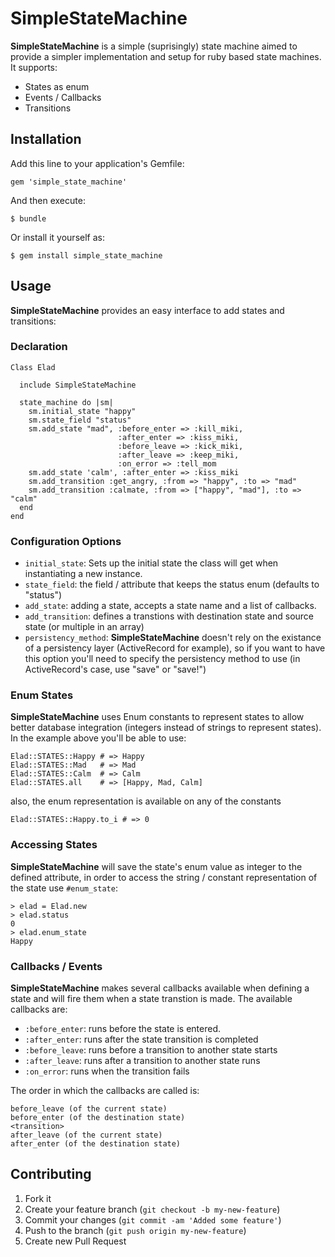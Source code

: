 # SimpleStateMachine

__SimpleStateMachine__ is a simple (suprisingly) state machine aimed to provide a simpler implementation and setup for ruby based state machines.
It supports:

* States as enum
* Events / Callbacks
* Transitions

## Installation

Add this line to your application's Gemfile:

    gem 'simple_state_machine'

And then execute:

    $ bundle

Or install it yourself as:

    $ gem install simple_state_machine

## Usage

__SimpleStateMachine__ provides an easy interface to add states and transitions:


### Declaration

    Class Elad

      include SimpleStateMachine

      state_machine do |sm|
        sm.initial_state "happy"
        sm.state_field "status"
        sm.add_state "mad", :before_enter => :kill_miki, 
                            :after_enter => :kiss_miki, 
                            :before_leave => :kick_miki, 
                            :after_leave => :keep_miki,
                            :on_error => :tell_mom
        sm.add_state 'calm', :after_enter => :kiss_miki
        sm.add_transition :get_angry, :from => "happy", :to => "mad"
        sm.add_transition :calmate, :from => ["happy", "mad"], :to => "calm"
      end
    end

### Configuration Options

* `initial_state`: Sets up the initial state the class will get when instantiating a new instance.
* `state_field`: the field / attribute that keeps the status enum (defaults to "status")
* `add_state`: adding a state, accepts a state name and a list of callbacks.
* `add_transition`: defines a transtions with destination state and source state (or multiple in an array)
* `persistency_method`: __SimpleStateMachine__ doesn't rely on the existance of a persistency layer (ActiveRecord for example), so if you want to have this option you'll need to specify the persistency method to use (in ActiveRecord's case, use "save" or "save!")

### Enum States

__SimpleStateMachine__ uses Enum constants to represent states to allow better database integration (integers instead of strings to represent states).
In the example above you'll be able to use:

    Elad::STATES::Happy # => Happy
    Elad::STATES::Mad   # => Mad
    Elad::STATES::Calm  # => Calm
    Elad::STATES.all    # => [Happy, Mad, Calm]

also, the enum representation is available on any of the constants

    Elad::STATES::Happy.to_i # => 0

### Accessing States

__SimpleStateMachine__ will save the state's enum value as integer to the defined attribute, in order to access the string / constant representation of the state use `#enum_state`:

    > elad = Elad.new
    > elad.status
    0
    > elad.enum_state
    Happy

### Callbacks / Events

__SimpleStateMachine__ makes several callbacks available when defining a state and will fire them when a state transtion is made.
The available callbacks are:

* `:before_enter`: runs before the state is entered.
* `:after_enter`: runs after the state transition is completed
* `:before_leave`: runs before a transition to another state starts
* `:after_leave`: runs after a transition to another state runs
* `:on_error`: runs when the transition fails

The order in which the callbacks are called is:

    before_leave (of the current state)
    before_enter (of the destination state)
    <transition>
    after_leave (of the current state)
    after_enter (of the destination state)

## Contributing

1. Fork it
2. Create your feature branch (`git checkout -b my-new-feature`)
3. Commit your changes (`git commit -am 'Added some feature'`)
4. Push to the branch (`git push origin my-new-feature`)
5. Create new Pull Request
